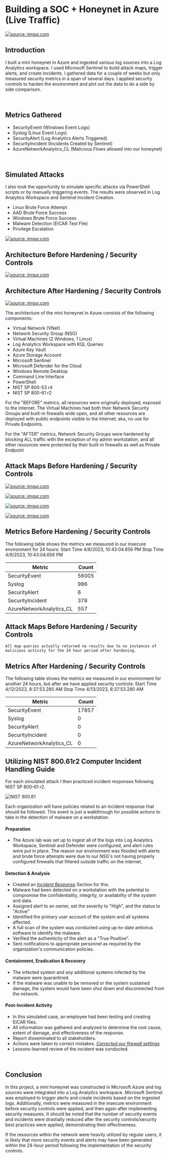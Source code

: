 # Building a SOC + Honeynet in Azure (Live Traffic)
<a href="https://imgur.com/E3jGjU6"><img src="https://i.imgur.com/E3jGjU6h.png" title="source: imgur.com" /></a>

## Introduction

I built a mini honeynet in Azure and ingested various log sources into a Log Analytics workspace. I used Microsoft Sentinel to build attack maps, trigger alerts, and create incidents. I gathered data for a couple of weeks but only measured security metrics in a span of several days. I applied security controls to harden the environment and plot out the data to do a side by side comparison. 


<br />

## Metrics Gathered

- SecurityEvent (Windows Event Logs)
- Syslog (Linux Event Logs)
- SecurityAlert (Log Analytics Alerts Triggered)
- SecurityIncident (Incidents Created by Sentinel)
- AzureNetworkAnalytics_CL (Malicious Flows allowed into our honeynet)

<br />

## Simulated Attacks

I also took the opportunity to simulate specific attacks via PowerShell scripts or by manually triggering events. The results were observed in Log Analytics Workspace and Sentinel Incident Creation.  

- Linux Brute Force Attempt 
- AAD Brute Force Success 
- Windows Brute Force Success
- Malware Detection (EICAR Test File) 
- Privilege Escalation  

<a href="https://imgur.com/PMCkLMs"><img src="https://i.imgur.com/PMCkLMs.png" title="source: imgur.com" /></a>




## Architecture Before Hardening / Security Controls
<a href="https://imgur.com/IPvNyOu"><img src="https://i.imgur.com/IPvNyOu.png" title="source: imgur.com" /></a>

## Architecture After Hardening / Security Controls
<a href="https://imgur.com/SHXf8h7"><img src="https://i.imgur.com/SHXf8h7.png" title="source: imgur.com" /></a>

The architecture of the mini honeynet in Azure consists of the following components:

- Virtual Network (VNet)
- Network Security Group (NSG)
- Virtual Machines (2 Windows, 1 Linux) 
- Log Analytics Workspace with KQL Queries
- Azure Key Vault
- Azure Storage Account
- Microsoft Sentinel
- Microsoft Defender for the Cloud
- Windows Remote Desktop
- Command Line Interface
- PowerShell
- NIST SP 800-53 r4
- NIST SP 800-61 r2

For the "BEFORE" metrics, all resources were originally deployed, exposed to the internet. The Virtual Machines had both their Network Security Groups and built-in firewalls wide open, and all other resources are deployed with public endpoints visible to the Internet; aka, no use for Private Endpoints.

For the "AFTER" metrics, Network Security Groups were hardened by blocking ALL traffic with the exception of my admin workstation, and all other resources were protected by their built-in firewalls as well as Private Endpoint

## Attack Maps Before Hardening / Security Controls

<a href="https://imgur.com/UlufDhH"><img src="https://i.imgur.com/UlufDhH.png" title="source: imgur.com" /></a>

<a href="https://imgur.com/5l66egx"><img src="https://i.imgur.com/5l66egx.png" title="source: imgur.com" /></a>

<a href="https://imgur.com/l3edcHr"><img src="https://i.imgur.com/l3edcHr.png" title="source: imgur.com" /></a>

<a href="https://imgur.com/Uma510n"><img src="https://i.imgur.com/Uma510n.png" title="source: imgur.com" /></a>


## Metrics Before Hardening / Security Controls

The following table shows the metrics we measured in our insecure environment for 24 hours:
Start Time 4/8/2023, 10:43:04.656 PM
Stop Time 4/9/2023, 10:43:04.656 PM

| Metric                   | Count
| ------------------------ | -----
| SecurityEvent            | 56005
| Syslog                   | 986
| SecurityAlert            | 6
| SecurityIncident         | 378
| AzureNetworkAnalytics_CL | 557

## Attack Maps Before Hardening / Security Controls

```All map queries actually returned no results due to no instances of malicious activity for the 24 hour period after hardening.```

## Metrics After Hardening / Security Controls

The following table shows the metrics we measured in our environment for another 24 hours, but after we have applied security controls:
Start Time 4/12/2023, 8:37:53.280 AM
Stop Time	4/13/2023, 8:37:53.280 AM

| Metric                   | Count
| ------------------------ | -----
| SecurityEvent            | 17857
| Syslog                   | 0
| SecurityAlert            | 0
| SecurityIncident         | 0
| AzureNetworkAnalytics_CL | 0

## Utilizing NIST 800.61r2 Computer Incident Handling Guide

For each simulated attack I then practiced incident responses following NIST SP 800-61 r2.

![NIST 800.61](https://i.imgur.com/6PTG7c0l.png)

Each organization will have policies related to an incident response that should be followed. This event is just a walkthrough for possible actions to take in the detection of malware on a workstation.  

#### Preparation

- The Azure lab was set up to ingest all of the logs into Log Analytics Workspace, Sentinel and Defender were configured, and alert rules were put in place. The reason our environment was flooded with alerts and brute force attempts were due to our NSG's not having properly configured firewalls that filtered outside traffic on the internet. 

#### Detection & Analysis
- Created an [*Incident Response*](https://github.com/CyberPlataa/Incident-Response) Section for this.
- Malware had been detected on a workstation with the potential to compromise the confidentiality, integrity, or availability of the system and data.
- Assigned alert to an owner, set the severity to "High", and the status to "Active"
- Identified the primary user account of the system and all systems affected.
- A full scan of the system was conducted using up-to-date antivirus software to identify the malware.
- Verified the authenticity of the alert as a "True Positive".
- Sent notifications to appropriate personnel as required by the organization's communication policies.

#### Containment, Eradication & Recovery
- The infected system and any additional systems infected by the malware were quarantined.
- If the malware was unable to be removed or the system sustained damage, the system would have been shut down and disconnected from the network.

#### Post-Incident Activity

- In this simulated case, an employee had been testing and creating EICAR files. 
- All information was gathered and analyzed to determine the root cause, extent of damage, and effectiveness of the response. 
- Report disseminated to all stakeholders.
- Actions were taken to correct mistakes. [*Corrected our firewall settings*](https://github.com/CyberPlataa/Secure-Cloud-Configuration)
- Lessons-learned review of the incident was conducted.

<br />




## Conclusion

In this project, a mini honeynet was constructed in Microsoft Azure and log sources were integrated into a Log Analytics workspace. Microsoft Sentinel was employed to trigger alerts and create incidents based on the ingested logs. Additionally, metrics were measured in the insecure environment before security controls were applied, and then again after implementing security measures. It should be noted that the number of security events and incidents were drastially reduced after the security controls/security best practices were applied, demonstrating their effectiveness.

If the resources within the network were heavily utilized by regular users, it is likely that more security events and alerts may have been generated within the 24-hour period following the implementation of the security controls.
